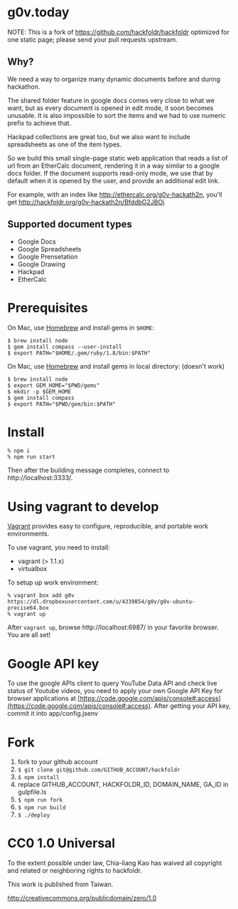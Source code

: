 g0v.today
===========

NOTE: This is a fork of https://github.com/hackfoldr/hackfoldr optimized for one static page; please send your pull requests upstream.

## Why?

We need a way to organize many dynamic documents before and during hackathon.

The shared folder feature in google docs comes very close to what we want, but as every document is opened in edit mode, it soon becomes unusable.  It is also impossible to sort the items and we had to use numeric prefix to achieve that.

Hackpad collections are great too, but we also want to include spreadsheets as one of the item types.

So we build this small single-page static web application that reads a list of url from an EtherCalc document, rendering it in a way similar to a google docs folder.  If the document supports read-only mode, we use that by default when it is opened by the user, and provide an additional edit link.

For example, with an index like http://ethercalc.org/g0v-hackath2n, you'll get http://hackfoldr.org/g0v-hackath2n/BfddbG2JBOi

## Supported document types

* Google Docs
* Google Spreadsheets
* Google Prensetation
* Google Drawing
* Hackpad
* EtherCalc

# Prerequisites

On Mac, use [Homebrew](https://github.com/mxcl/homebrew) and install gems in `$HOME`:

	$ brew install node
	$ gem install compass --user-install
	$ export PATH="$HOME/.gem/ruby/1.8/bin:$PATH"

On Mac, use [Homebrew](https://github.com/mxcl/homebrew) and install gems in local directory: (doesn't work)

	$ brew install node
	$ export GEM_HOME="$PWD/gems"
	$ mkdir -p $GEM_HOME
	$ gem install compass
	$ export PATH="$PWD/gem/bin:$PATH"

# Install

    % npm i
    % npm run start

Then after the building message completes, connect to http://localhost:3333/.

# Using vagrant to develop

[Vagrant](http://docs.vagrantup.com/v2/why-vagrant/index.html) provides easy to configure, reproducible, and portable work environments.

To use vagrant, you need to install:

- vagrant (> 1.1.x)
- virtualbox

To setup up work environment:

    % vagrant box add g0v https://dl.dropboxusercontent.com/u/4339854/g0v/g0v-ubuntu-precise64.box
    % vagrant up

After `vagrant up`, browse http://localhost:6987/ in your favorite browser. You are all set!

# Google API key

To use the google APIs client to query YouTube Data API and check live status of Youtube videos, you need to apply your own Google API Key for browser applications at [https://code.google.com/apis/console#:access](https://code.google.com/apis/console#:access). After getting your API key, commit it into app/config.jsenv

# Fork

1. fork to your github account
2. `$ git clone git@github.com/GITHUB_ACCOUNT/hackfoldr`
3. `$ npm install`
4. replace GITHUB_ACCOUNT, HACKFOLDR_ID, DOMAIN_NAME, GA_ID in gulpfile.ls
5. `$ npm run fork`
6. `$ npm run build`
7. `$ ./deploy`

# CC0 1.0 Universal

To the extent possible under law, Chia-liang Kao has waived all copyright
and related or neighboring rights to hackfoldr.

This work is published from Taiwan.

http://creativecommons.org/publicdomain/zero/1.0
